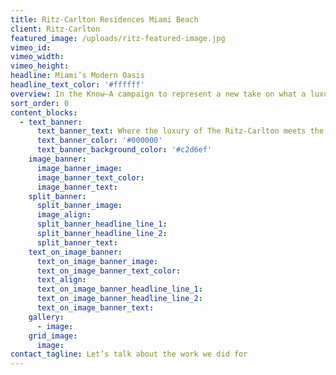 ```yaml
---
title: Ritz-Carlton Residences Miami Beach
client: Ritz-Carlton
featured_image: /uploads/ritz-featured-image.jpg
vimeo_id:
vimeo_width:
vimeo_height:
headline: Miami’s Modern Oasis
headline_text_color: '#ffffff'
overview: In the Know—A campaign to represent a new take on what a luxury Miami home can be.
sort_order: 0
content_blocks:
  - text_banner:
      text_banner_text: Where the luxury of The Ritz-Carlton meets the feel of a neighborhood.
      text_banner_color: '#000000'
      text_banner_background_color: '#c2d6ef'
    image_banner:
      image_banner_image:
      image_banner_text_color:
      image_banner_text:
    split_banner:
      split_banner_image:
      image_align:
      split_banner_headline_line_1:
      split_banner_headline_line_2:
      split_banner_text:
    text_on_image_banner:
      text_on_image_banner_image:
      text_on_image_banner_text_color:
      text_align:
      text_on_image_banner_headline_line_1:
      text_on_image_banner_headline_line_2:
      text_on_image_banner_text:
    gallery:
      - image:
    grid_image:
      image:
contact_tagline: Let’s talk about the work we did for
---
```



